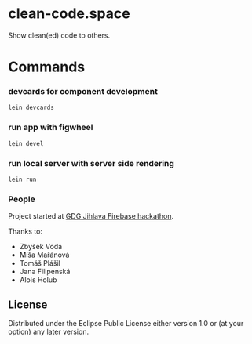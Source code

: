 # clean-code.space
Show clean(ed) code to others.

# Commands
### devcards for component development
```
lein devcards 
```

### run app with figwheel
```
lein devel
```

### run local server with server side rendering
```
lein run
```

### People

Project started at [GDG Jihlava Firebase hackathon](https://www.meetup.com/gdgjihlava/events/235569219/).

Thanks to:

 - Zbyšek Voda
 - Míša Mařánová
 - Tomáš Plášil
 - Jana Filipenská
 - Alois Holub 

## License

Distributed under the Eclipse Public License either version 1.0 or (at
your option) any later version.
